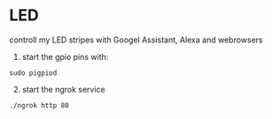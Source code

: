 # LED
controll my LED stripes with Googel Assistant, Alexa and webrowsers 

1. start the gpio pins with:
```
sudo pigpiod
````

2. start the ngrok service
```
./ngrok http 80
```
